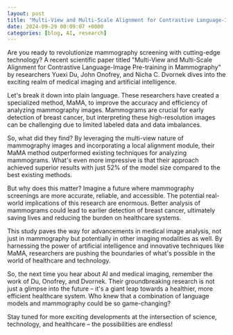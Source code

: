 ```yaml
---
layout: post
title: "Multi-View and Multi-Scale Alignment for Contrastive Language-Image Pre-training in Mammography"
date: 2024-09-29 00:09:07 +0000
categories: [blog, AI, research]
---
```

Are you ready to revolutionize mammography screening with cutting-edge technology? A recent scientific paper titled "Multi-View and Multi-Scale Alignment for Contrastive Language-Image Pre-training in Mammography" by researchers Yuexi Du, John Onofrey, and Nicha C. Dvornek dives into the exciting realm of medical imaging and artificial intelligence.

Let's break it down into plain language. These researchers have created a specialized method, MaMA, to improve the accuracy and efficiency of analyzing mammography images. Mammograms are crucial for early detection of breast cancer, but interpreting these high-resolution images can be challenging due to limited labeled data and data imbalances.

So, what did they find? By leveraging the multi-view nature of mammography images and incorporating a local alignment module, their MaMA method outperformed existing techniques for analyzing mammograms. What's even more impressive is that their approach achieved superior results with just 52% of the model size compared to the best existing methods.

But why does this matter? Imagine a future where mammography screenings are more accurate, reliable, and accessible. The potential real-world implications of this research are enormous. Better analysis of mammograms could lead to earlier detection of breast cancer, ultimately saving lives and reducing the burden on healthcare systems.

This study paves the way for advancements in medical image analysis, not just in mammography but potentially in other imaging modalities as well. By harnessing the power of artificial intelligence and innovative techniques like MaMA, researchers are pushing the boundaries of what's possible in the world of healthcare and technology.

So, the next time you hear about AI and medical imaging, remember the work of Du, Onofrey, and Dvornek. Their groundbreaking research is not just a glimpse into the future – it's a giant leap towards a healthier, more efficient healthcare system. Who knew that a combination of language models and mammography could be so game-changing?

Stay tuned for more exciting developments at the intersection of science, technology, and healthcare – the possibilities are endless!
